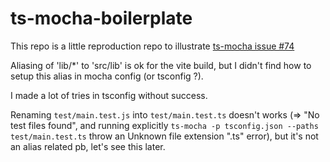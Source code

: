 ts-mocha-boilerplate
====================

This repo is a little reproduction repo to illustrate [ts-mocha issue #74](https://github.com/piotrwitek/ts-mocha/issues/74#issuecomment-1111789872)

Aliasing of 'lib/*' to 'src/lib' is ok for the vite build, but I didn't find how to setup this alias in mocha config (or tsconfig ?).

I made a lot of tries in tsconfig without success.

Renaming `test/main.test.js` into `test/main.test.ts` doesn't works (=> "No test files found", and running explicitly `ts-mocha -p tsconfig.json --paths test/main.test.ts` throw an Unknown file extension ".ts" error), but it's not an alias related pb, let's see this later.
